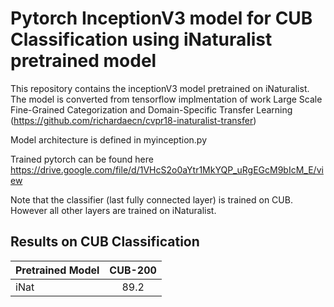 # Pytorch InceptionV3 model for CUB Classification using iNaturalist pretrained model


This repository contains the inceptionV3 model pretrained on iNaturalist. The model is converted from tensorflow implmentation of work
Large Scale Fine-Grained Categorization and Domain-Specific Transfer Learning (https://github.com/richardaecn/cvpr18-inaturalist-transfer)


Model architecture is defined in myinception.py

Trained pytorch can be found here https://drive.google.com/file/d/1VHcS2o0aYtr1MkYQP_uRgEGcM9bIcM_E/view

Note that the classifier (last fully connected layer) is trained on CUB. However all other layers are trained on iNaturalist. 

## Results on CUB Classification
|    Pretrained Model            | CUB-200  |
| -------------            |:-------------:| 
| iNat           |   89.2  |







